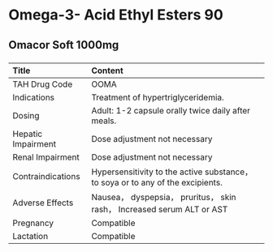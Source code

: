 # Omega-3- Acid Ethyl Esters 90

## Omacor Soft 1000mg

##### 

| Title              | Content                                                                         |
|:-------------------|:--------------------------------------------------------------------------------|
| TAH Drug Code      | OOMA                                                                            |
| Indications        | Treatment of hypertriglyceridemia.                                              |
| Dosing             | Adult: 1-2 capsule orally twice daily after meals.                              |
| Hepatic Impairment | Dose adjustment not necessary                                                   |
| Renal Impairment   | Dose adjustment not necessary                                                   |
| Contraindications  | Hypersensitivity to the active substance， to soya or to any of the excipients. |
| Adverse Effects    | Nausea， dyspepsia， pruritus， skin rash， Increased serum ALT or AST          |
| Pregnancy          | Compatible                                                                      |
| Lactation          | Compatible                                                                      |

